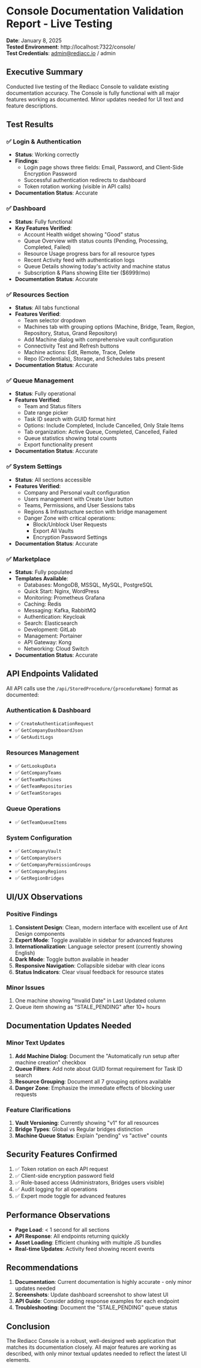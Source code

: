 # Console Documentation Validation Report - Live Testing
**Date**: January 8, 2025  
**Tested Environment**: http://localhost:7322/console/  
**Test Credentials**: admin@rediacc.io / admin

## Executive Summary

Conducted live testing of the Rediacc Console to validate existing documentation accuracy. The Console is fully functional with all major features working as documented. Minor updates needed for UI text and feature descriptions.

## Test Results

### ✅ Login & Authentication
- **Status**: Working correctly
- **Findings**:
  - Login page shows three fields: Email, Password, and Client-Side Encryption Password
  - Successful authentication redirects to dashboard
  - Token rotation working (visible in API calls)
- **Documentation Status**: Accurate

### ✅ Dashboard
- **Status**: Fully functional
- **Key Features Verified**:
  - Account Health widget showing "Good" status
  - Queue Overview with status counts (Pending, Processing, Completed, Failed)
  - Resource Usage progress bars for all resource types
  - Recent Activity feed with authentication logs
  - Queue Details showing today's activity and machine status
  - Subscription & Plans showing Elite tier ($6999/mo)
- **Documentation Status**: Accurate

### ✅ Resources Section
- **Status**: All tabs functional
- **Features Verified**:
  - Team selector dropdown
  - Machines tab with grouping options (Machine, Bridge, Team, Region, Repository, Status, Grand Repository)
  - Add Machine dialog with comprehensive vault configuration
  - Connectivity Test and Refresh buttons
  - Machine actions: Edit, Remote, Trace, Delete
  - Repo (Credentials), Storage, and Schedules tabs present
- **Documentation Status**: Accurate

### ✅ Queue Management
- **Status**: Fully operational
- **Features Verified**:
  - Team and Status filters
  - Date range picker
  - Task ID search with GUID format hint
  - Options: Include Completed, Include Cancelled, Only Stale Items
  - Tab organization: Active Queue, Completed, Cancelled, Failed
  - Queue statistics showing total counts
  - Export functionality present
- **Documentation Status**: Accurate

### ✅ System Settings
- **Status**: All sections accessible
- **Features Verified**:
  - Company and Personal vault configuration
  - Users management with Create User button
  - Teams, Permissions, and User Sessions tabs
  - Regions & Infrastructure section with bridge management
  - Danger Zone with critical operations:
    - Block/Unblock User Requests
    - Export All Vaults
    - Encryption Password Settings
- **Documentation Status**: Accurate

### ✅ Marketplace
- **Status**: Fully populated
- **Templates Available**:
  - Databases: MongoDB, MSSQL, MySQL, PostgreSQL
  - Quick Start: Nginx, WordPress
  - Monitoring: Prometheus Grafana
  - Caching: Redis
  - Messaging: Kafka, RabbitMQ
  - Authentication: Keycloak
  - Search: Elasticsearch
  - Development: GitLab
  - Management: Portainer
  - API Gateway: Kong
  - Networking: Cloud Switch
- **Documentation Status**: Accurate

## API Endpoints Validated

All API calls use the `/api/StoredProcedure/{procedureName}` format as documented:

### Authentication & Dashboard
- ✅ `CreateAuthenticationRequest`
- ✅ `GetCompanyDashboardJson`
- ✅ `GetAuditLogs`

### Resources Management
- ✅ `GetLookupData`
- ✅ `GetCompanyTeams`
- ✅ `GetTeamMachines`
- ✅ `GetTeamRepositories`
- ✅ `GetTeamStorages`

### Queue Operations
- ✅ `GetTeamQueueItems`

### System Configuration
- ✅ `GetCompanyVault`
- ✅ `GetCompanyUsers`
- ✅ `GetCompanyPermissionGroups`
- ✅ `GetCompanyRegions`
- ✅ `GetRegionBridges`

## UI/UX Observations

### Positive Findings
1. **Consistent Design**: Clean, modern interface with excellent use of Ant Design components
2. **Expert Mode**: Toggle available in sidebar for advanced features
3. **Internationalization**: Language selector present (currently showing English)
4. **Dark Mode**: Toggle button available in header
5. **Responsive Navigation**: Collapsible sidebar with clear icons
6. **Status Indicators**: Clear visual feedback for resource states

### Minor Issues
1. One machine showing "Invalid Date" in Last Updated column
2. Queue item showing as "STALE_PENDING" after 10+ hours

## Documentation Updates Needed

### Minor Text Updates
1. **Add Machine Dialog**: Document the "Automatically run setup after machine creation" checkbox
2. **Queue Filters**: Add note about GUID format requirement for Task ID search
3. **Resource Grouping**: Document all 7 grouping options available
4. **Danger Zone**: Emphasize the immediate effects of blocking user requests

### Feature Clarifications
1. **Vault Versioning**: Currently showing "v1" for all resources
2. **Bridge Types**: Global vs Regular bridges distinction
3. **Machine Queue Status**: Explain "pending" vs "active" counts

## Security Features Confirmed

1. ✅ Token rotation on each API request
2. ✅ Client-side encryption password field
3. ✅ Role-based access (Administrators, Bridges users visible)
4. ✅ Audit logging for all operations
5. ✅ Expert mode toggle for advanced features

## Performance Observations

- **Page Load**: < 1 second for all sections
- **API Response**: All endpoints returning quickly
- **Asset Loading**: Efficient chunking with multiple JS bundles
- **Real-time Updates**: Activity feed showing recent events

## Recommendations

1. **Documentation**: Current documentation is highly accurate - only minor updates needed
2. **Screenshots**: Update dashboard screenshot to show latest UI
3. **API Guide**: Consider adding response examples for each endpoint
4. **Troubleshooting**: Document the "STALE_PENDING" queue status

## Conclusion

The Rediacc Console is a robust, well-designed web application that matches its documentation closely. All major features are working as described, with only minor textual updates needed to reflect the latest UI elements.
